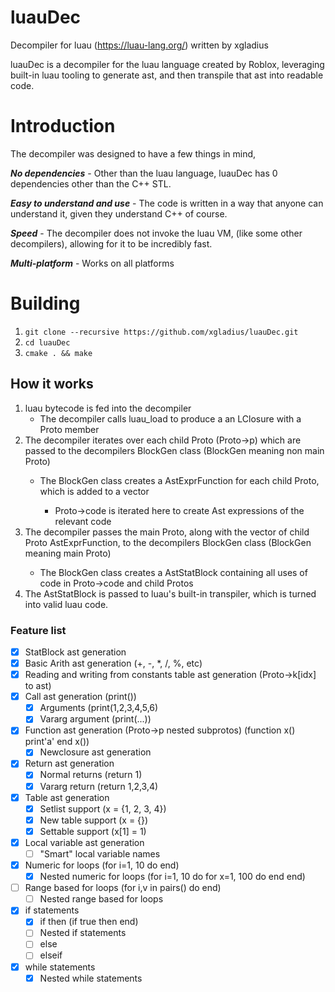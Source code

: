 # luauDec

Decompiler for luau (https://luau-lang.org/) written by xgladius

luauDec is a decompiler for the luau language created by Roblox, leveraging built-in luau tooling to generate ast, and then transpile that ast into readable code.

# Introduction

The decompiler was designed to have a few things in mind,

***No dependencies*** - Other than the luau language, luauDec has 0 dependencies other than the C++ STL.

***Easy to understand and use*** - The code is written in a way that anyone can understand it, given they understand C++ of course.

***Speed*** - The decompiler does not invoke the luau VM, (like some other decompilers), allowing for it to be incredibly fast.

***Multi-platform*** - Works on all platforms

# Building

1. `git clone --recursive https://github.com/xgladius/luauDec.git`
2. `cd luauDec`
3. `cmake . && make`

## How it works

1. luau bytecode is fed into the decompiler
   - The decompiler calls luau_load to produce a an LClosure with a Proto member
2. The decompiler iterates over each child Proto (Proto->p) which are passed to the decompilers BlockGen<false> class (BlockGen<false> meaning non main Proto)
   - The BlockGen<false> class creates a AstExprFunction for each child Proto, which is added to a vector
     - Proto->code is iterated here to create Ast expressions of the relevant code
3. The decompiler passes the main Proto, along with the vector of child Proto AstExprFunction, to the decompilers BlockGen<true> class (BlockGen<true> meaning main Proto)
   - The BlockGen<true> class creates a AstStatBlock containing all uses of code in Proto->code and child Protos
4. The AstStatBlock is passed to luau's built-in transpiler, which is turned into valid luau code.
 
### Feature list

- [x] StatBlock ast generation
- [x] Basic Arith ast generation (+, -, *, /, %, etc)
- [x] Reading and writing from constants table ast generation (Proto->k[idx] to ast)
- [x] Call ast generation (print())
  - [x] Arguments (print(1,2,3,4,5,6)
  - [x] Vararg argument (print(...))
- [x] Function ast generation (Proto->p nested subprotos) (function x() print'a' end x())
  - [x] Newclosure ast generation
- [x] Return ast generation
  - [x] Normal returns (return 1)
  - [x] Vararg return (return 1,2,3,4)
- [x] Table ast generation
  - [x] Setlist support (x = {1, 2, 3, 4})
  - [x] New table support (x = {})
  - [x] Settable support (x[1] = 1)
- [x] Local variable ast generation
  - [ ] "Smart" local variable names
- [x] Numeric for loops (for i=1, 10 do end)
  - [x] Nested numeric for loops (for i=1, 10 do for x=1, 100 do end end)
- [ ] Range based for loops (for i,v in pairs() do end)
  - [ ] Nested range based for loops
- [x] if statements
  - [x] if then (if true then end)
  - [ ] Nested if statements
  - [ ] else
  - [ ] elseif
- [x] while statements
  - [x] Nested while statements
